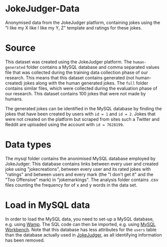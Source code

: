 # JokeJudger-Data
Anonymised data from the JokeJudger platform, containing jokes using the "I like my X like I like my Y, Z" template and ratings for these jokes.

# Source

This dataset was created using the JokeJudger platform.
The `human-generated` folder contains a MySQL database and comma separated values file that was collected during the training data collection phase of our research.
This means that this dataset contains generated (not human-created) jokes along with the human generated jokes.
The `full` folder contains similar files, which were collected during the evaluation phase of our research.
This dataset contains 100 jokes that were not made by humans.

The generated jokes can be identified in the MySQL database by finding the jokes that have been created by users with `id = 1` and `id = 2`.
Jokes that were not created on the platform but scraped from sites such a Twitter and Reddit are uploaded using the account with `id = 7628199`.

# Data types

The mysql folder contains the anonimised MySQL database employed by JokeJudger.
This database contains links between every user and created joke using "jokecreations", between every user and its rated jokes with "ratings" and between users and every mark (the "I don't get it" and the "Too Offensive" mark) in "jokemarkings".
The analysis folder contains .csv files counting the frequency for of x and y words in the data set.

# Load in MySQL data

In order to load the MySQL data, you need to set-up a MySQL database, e.g. using [Wamp](http://www.wampserver.com/en/).
The SQL code can then be imported, e.g. using [MySQL Workbench](https://www.mysql.com/products/workbench/).
Note that this database has less attributes for the `users` table than the database actually used in [JokeJudger](https://github.com/TWinters/JokeJudger), as all identifying information has been removed.
